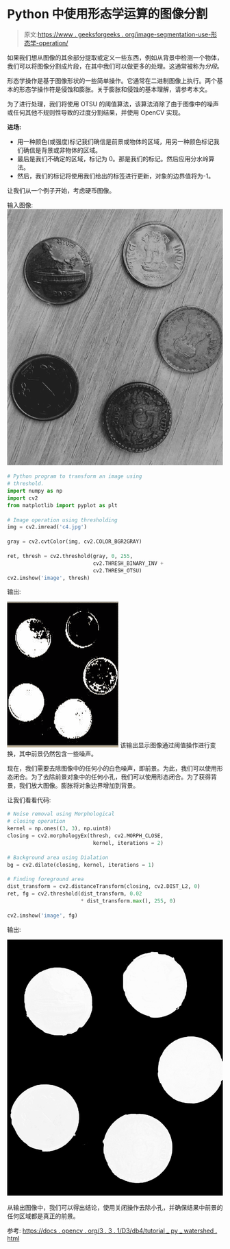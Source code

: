 # Python 中使用形态学运算的图像分割

> 原文:[https://www . geeksforgeeks . org/image-segmentation-use-形态学-operation/](https://www.geeksforgeeks.org/image-segmentation-using-morphological-operation/)

如果我们想从图像的其余部分提取或定义一些东西，例如从背景中检测一个物体，我们可以将图像分割成片段，在其中我们可以做更多的处理。这通常被称为*分段*。

形态学操作是基于图像形状的一些简单操作。它通常在二进制图像上执行。两个基本的形态学操作符是侵蚀和膨胀。关于膨胀和侵蚀的基本理解，请参考本文。

为了进行处理，我们将使用 OTSU 的阈值算法，该算法消除了由于图像中的噪声或任何其他不规则性导致的过度分割结果，并使用 OpenCV 实现。

**进场:**

*   用一种颜色(或强度)标记我们确信是前景或物体的区域，用另一种颜色标记我们确信是背景或非物体的区域。
*   最后是我们不确定的区域，标记为 0。那是我们的标记。然后应用分水岭算法。
*   然后，我们的标记将使用我们给出的标签进行更新，对象的边界值将为-1。

让我们从一个例子开始，考虑硬币图像。

输入图像:
![](img/22f77a5ba61b501be20ba522ef407e64.png)

```py
# Python program to transform an image using
# threshold.
import numpy as np
import cv2
from matplotlib import pyplot as plt

# Image operation using thresholding
img = cv2.imread('c4.jpg')

gray = cv2.cvtColor(img, cv2.COLOR_BGR2GRAY)

ret, thresh = cv2.threshold(gray, 0, 255,
                            cv2.THRESH_BINARY_INV +
                            cv2.THRESH_OTSU)
cv2.imshow('image', thresh)
```

输出:

![](img/2397d71bd24a8c7fc0e7b6bc3cfdc980.png)
该输出显示图像通过阈值操作进行变换，其中前景仍然包含一些噪声。

现在，我们需要去除图像中的任何小的白色噪声，即前景。为此，我们可以使用形态闭合。为了去除前景对象中的任何小孔，我们可以使用形态闭合。为了获得背景，我们放大图像。膨胀将对象边界增加到背景。

让我们看看代码:

```py
# Noise removal using Morphological
# closing operation
kernel = np.ones((3, 3), np.uint8)
closing = cv2.morphologyEx(thresh, cv2.MORPH_CLOSE,
                            kernel, iterations = 2)

# Background area using Dialation
bg = cv2.dilate(closing, kernel, iterations = 1)

# Finding foreground area
dist_transform = cv2.distanceTransform(closing, cv2.DIST_L2, 0)
ret, fg = cv2.threshold(dist_transform, 0.02
                        * dist_transform.max(), 255, 0)

cv2.imshow('image', fg)
```

输出:

![](img/4c4b28be854f64c981a9b714ef3a2524.png)

从输出图像中，我们可以得出结论，使用关闭操作去除小孔，并确保结果中前景的任何区域都是真正的前景。

参考:
[https://docs . opencv . org/3 . 3 . 1/D3/db4/tutorial _ py _ watershed . html](https://docs.opencv.org/3.3.1/d3/db4/tutorial_py_watershed.html)